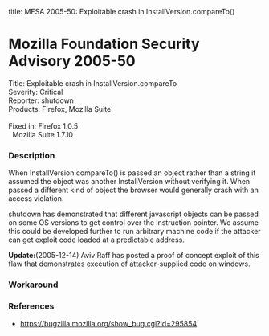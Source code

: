 title: MFSA 2005-50: Exploitable crash in InstallVersion.compareTo()

<h1>Mozilla Foundation Security Advisory 2005-50</h1>

<p><span class="label">Title:</span>      Exploitable crash in InstallVersion.compareTo<br/>
<span class="label">Severity:</span>   Critical<br/>
<span class="label">Reporter:</span>   shutdown<br/>
<span class="label">Products:</span>   Firefox, Mozilla Suite<br/>
<br/>
<span class="label">Fixed in:</span>   Firefox 1.0.5<br/>
<span class="label">&#160;</span>      Mozilla Suite 1.7.10</p>

<h3>Description</h3>

<p>When InstallVersion.compareTo() is passed an object rather than a string
it assumed the object was another InstallVersion without verifying it.
When passed a different kind of object the browser would generally
crash with an access violation.</p>

<p>shutdown has demonstrated that different javascript objects can be
passed on some OS versions to get control over the instruction pointer.
We assume this could be developed further to run arbitrary machine code
if the attacker can get exploit code loaded at a predictable address.</p>

<p><strong>Update:</strong>(2005-12-14) Aviv Raff has posted a proof of concept
exploit of this flaw that demonstrates execution of attacker-supplied
code on windows.</p>

<h3>Workaround</h3>

<h3>References</h3>

<ul>
<li><a href="https://bugzilla.mozilla.org/show_bug.cgi?id=295854">
https://bugzilla.mozilla.org/show_bug.cgi?id=295854</a></li>
</ul>



